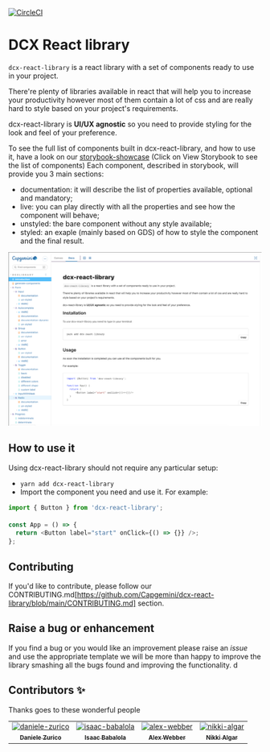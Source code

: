 [![CircleCI](https://circleci.com/gh/Capgemini/dcx-react-library.svg?style=svg&circle-token=c05d3eb49441c9985f5424f28f788f1a31556503)](LINK)

# DCX React library

`dcx-react-library` is a react library with a set of components ready to use in your project.

There're plenty of libraries available in react that will help you to increase your productivity however most of them contain a lot of css and are really hard to style based on your project's requirements.

dcx-react-library is **UI/UX agnostic** so you need to provide styling for the look and feel of your preference.

To see the full list of components built in dcx-react-library, and how to use it, have a look on our [storybook-showcase](https://www.chromatic.com/library?appId=6069a6f47f4b9f002171f8e1) (Click on View Storybook to see the list of components)
Each component, described in storybook, will provide you 3 main sections:

- documentation: it will describe the list of properties available, optional and mandatory;
- live: you can play directly with all the properties and see how the component will behave;
- unstyled: the bare component without any style available;
- styled: an exaple (mainly based on GDS) of how to style the component and the final result.

![Image of dcx-react-library showcase](https://github.com/Capgemini/dcx-react-library/blob/main/stories/img/storybook-doc.png)

## How to use it

Using dcx-react-library should not require any particular setup:

- `yarn add dcx-react-library`
- Import the component you need and use it. For example:

```js
import { Button } from 'dcx-react-library';

const App = () => {
  return <Button label="start" onClick={() => {}} />;
};
```

## Contributing

If you'd like to contribute, please follow our CONTRIBUTING.md[https://github.com/Capgemini/dcx-react-library/blob/main/CONTRIBUTING.md] section.

## Raise a bug or enhancement

If you find a bug or you would like an improvement please raise an _issue_ and use the appropriate template we will be more than happy to improve the library smashing all the bugs found and improving the functionality. d

## Contributors ✨

Thanks goes to these wonderful people

<table>
  <tr>
    <td align="center">
      <a href="https://github.com/daniele-zurico">
        <img src="https://avatars.githubusercontent.com/u/3193095?v=4" width="100px;" alt="daniele-zurico"/>
        <br />
        <sub><b>Daniele Zurico</b></sub>
      </a>
    </td>
    <td align="center">
      <a href="https://github.com/Ibabalola">
        <img src="https://avatars.githubusercontent.com/u/11960286?v=4" width="100px;" alt="isaac-babalola"/>
        <br />
        <sub><b>Isaac Babalola</b></sub>
      </a>
    </td>
    <td align="center">
      <a href="https://github.com/alexwbbr">
        <img src="https://avatars.githubusercontent.com/u/12614684?v=4" width="100px;" alt="alex-webber"/>
        <br />
        <sub><b>Alex Webber</b></sub>
      </a>
    </td>
    <td align="center">
      <a href="https://github.com/nikkialgar">
        <img src="https://avatars.githubusercontent.com/u/229638?v=4" width="100px;" alt="nikki-algar"/>
        <br />
        <sub><b>Nikki Algar</b></sub>
      </a>
    </td>
  </tr>
</table>
